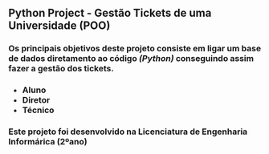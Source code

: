 <h2> Python Project - Gestão Tickets de uma Universidade (POO) </h2>
<h3> Os principais objetivos deste projeto consiste em ligar um base de dados diretamento ao código <i>(Python)</i> conseguindo assim fazer a gestão dos tickets. </h3>
<h3> 
  <p> 
    <ul> 
        <li> Aluno </li>
        <li> Diretor </li>
        <li> Técnico </li>
    </ul>
  </p>
<h3>





<h3> <p> Este projeto foi desenvolvido na Licenciatura de Engenharia Informárica (2ºano) </p> </h3>


